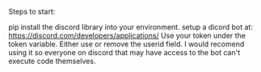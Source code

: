 Steps to start:

pip install the discord library into your environment.
setup a dicord bot at: https://discord.com/developers/applications/
Use your token under the token variable.
Either use or remove the userid field. 
I would recomend using it so everyone on discord that may have access to the bot can't execute code themselves.
